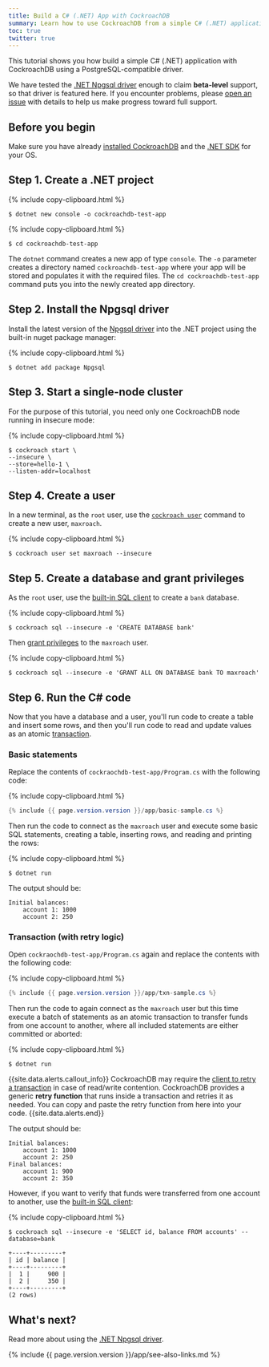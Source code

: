 ```yaml
---
title: Build a C# (.NET) App with CockroachDB
summary: Learn how to use CockroachDB from a simple C# (.NET) application with a low-level client driver.
toc: true
twitter: true
---
```


This tutorial shows you how build a simple C# (.NET) application with CockroachDB using a PostgreSQL-compatible driver.

We have tested the [.NET Npgsql driver](http://www.npgsql.org/) enough to claim **beta-level** support, so that driver is featured here. If you encounter problems, please [open an issue](https://github.com/cockroachdb/cockroach/issues/new) with details to help us make progress toward full support.


## Before you begin

Make sure you have already [installed CockroachDB](install-cockroachdb.html) and the <a href="https://www.microsoft.com/net/download/" data-proofer-ignore>.NET SDK</a> for your OS.

## Step 1. Create a .NET project

{% include copy-clipboard.html %}
~~~ shell
$ dotnet new console -o cockroachdb-test-app
~~~

{% include copy-clipboard.html %}
~~~ shell
$ cd cockroachdb-test-app
~~~

The `dotnet` command creates a new app of type `console`. The `-o` parameter creates a directory named `cockroachdb-test-app` where your app will be stored and populates it with the required files. The `cd cockroachdb-test-app` command puts you into the newly created app directory.

## Step 2. Install the Npgsql driver

Install the latest version of the [Npgsql driver](https://www.nuget.org/packages/Npgsql/) into the .NET project using the built-in nuget package manager:

{% include copy-clipboard.html %}
~~~ shell
$ dotnet add package Npgsql
~~~

## Step 3. Start a single-node cluster

For the purpose of this tutorial, you need only one CockroachDB node running in insecure mode:

{% include copy-clipboard.html %}
~~~ shell
$ cockroach start \
--insecure \
--store=hello-1 \
--listen-addr=localhost
~~~

## Step 4. Create a user

In a new terminal, as the `root` user, use the [`cockroach user`](create-and-manage-users.html) command to create a new user, `maxroach`.

{% include copy-clipboard.html %}
~~~ shell
$ cockroach user set maxroach --insecure
~~~

## Step 5. Create a database and grant privileges

As the `root` user, use the [built-in SQL client](use-the-built-in-sql-client.html) to create a `bank` database.

{% include copy-clipboard.html %}
~~~ shell
$ cockroach sql --insecure -e 'CREATE DATABASE bank'
~~~

Then [grant privileges](grant.html) to the `maxroach` user.

{% include copy-clipboard.html %}
~~~ shell
$ cockroach sql --insecure -e 'GRANT ALL ON DATABASE bank TO maxroach'
~~~

## Step 6. Run the C# code

Now that you have a database and a user, you'll run code to create a table and insert some rows, and then you'll run code to read and update values as an atomic [transaction](transactions.html).

### Basic statements

Replace the contents of `cockraochdb-test-app/Program.cs` with the following code:

{% include copy-clipboard.html %}
~~~ csharp
{% include {{ page.version.version }}/app/basic-sample.cs %}
~~~

Then run the code to connect as the `maxroach` user and execute some basic SQL statements, creating a table, inserting rows, and reading and printing the rows:

{% include copy-clipboard.html %}
~~~ shell
$ dotnet run
~~~

The output should be:

~~~
Initial balances:
	account 1: 1000
	account 2: 250
~~~

### Transaction (with retry logic)

Open `cockraochdb-test-app/Program.cs` again and replace the contents with the following code:

{% include copy-clipboard.html %}
~~~ csharp
{% include {{ page.version.version }}/app/txn-sample.cs %}
~~~

Then run the code to again connect as the `maxroach` user but this time execute a batch of statements as an atomic transaction to transfer funds from one account to another, where all included statements are either committed or aborted:

{% include copy-clipboard.html %}
~~~ shell
$ dotnet run
~~~

{{site.data.alerts.callout_info}}
CockroachDB may require the [client to retry a transaction](transactions.html#transaction-retries) in case of read/write contention. CockroachDB provides a generic **retry function** that runs inside a transaction and retries it as needed. You can copy and paste the retry function from here into your code.
{{site.data.alerts.end}}

The output should be:

~~~
Initial balances:
	account 1: 1000
	account 2: 250
Final balances:
	account 1: 900
	account 2: 350
~~~

However, if you want to verify that funds were transferred from one account to another, use the [built-in SQL client](use-the-built-in-sql-client.html):

{% include copy-clipboard.html %}
~~~ shell
$ cockroach sql --insecure -e 'SELECT id, balance FROM accounts' --database=bank
~~~

~~~
+----+---------+
| id | balance |
+----+---------+
|  1 |     900 |
|  2 |     350 |
+----+---------+
(2 rows)
~~~

## What's next?

Read more about using the [.NET Npgsql driver](http://www.npgsql.org/).

{% include {{ page.version.version }}/app/see-also-links.md %}
